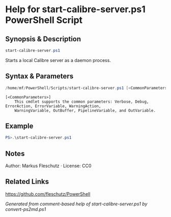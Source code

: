 # Help for start-calibre-server.ps1 PowerShell Script

## Synopsis & Description
```powershell
start-calibre-server.ps1
```

Starts a local Calibre server as a daemon process.

## Syntax & Parameters
```powershell
/home/mf/PowerShell/Scripts/start-calibre-server.ps1 [<CommonParameters>]
```

```
[<CommonParameters>]
    This cmdlet supports the common parameters: Verbose, Debug, ErrorAction, ErrorVariable, WarningAction, 
    WarningVariable, OutBuffer, PipelineVariable, and OutVariable.
```

## Example
```powershell
PS>.\start-calibre-server.ps1
```


## Notes
Author: Markus Fleschutz · License: CC0

## Related Links
https://github.com/fleschutz/PowerShell

*Generated from comment-based help of start-calibre-server.ps1 by convert-ps2md.ps1*
